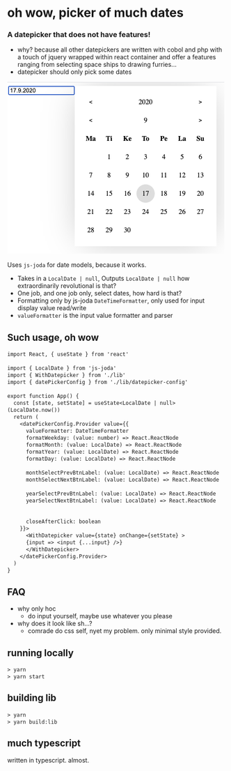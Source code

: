 # oh wow, picker of much dates

### A datepicker that does not have features!

- why?
because all other datepickers are written with cobol and php with a touch of jquery wrapped within react container and offer a features ranging from selecting space ships to drawing furries...
- datepicker should only pick some dates

![OH WOW](./img.png)

Uses `js-joda` for date models, because it works.

- Takes in a `LocalDate | null`, Outputs `LocalDate | null` how extraordinarily revolutional is that?
- One job, and one job only, select dates, how hard is that?
- Formatting only by js-joda `DateTimeFormatter`, only used for input display value read/write
- `valueFormatter` is the input value formatter and parser

## Such usage, oh wow

```tsx
import React, { useState } from 'react'

import { LocalDate } from 'js-joda'
import { WithDatepicker } from './lib'
import { datePickerConfig } from './lib/datepicker-config'

export function App() {
  const [state, setState] = useState<LocalDate | null>(LocalDate.now())
  return (
    <datePickerConfig.Provider value={{
      valueFormatter: DateTimeFormatter
      formatWeekday: (value: number) => React.ReactNode
      formatMonth: (value: LocalDate) => React.ReactNode
      formatYear: (value: LocalDate) => React.ReactNode
      formatDay: (value: LocalDate) => React.ReactNode

      monthSelectPrevBtnLabel: (value: LocalDate) => React.ReactNode
      monthSelectNextBtnLabel: (value: LocalDate) => React.ReactNode

      yearSelectPrevBtnLabel: (value: LocalDate) => React.ReactNode
      yearSelectNextBtnLabel: (value: LocalDate) => React.ReactNode


      closeAfterClick: boolean
    }}>
      <WithDatepicker value={state} onChange={setState} >
      {input => <input {...input} />}
      </WithDatepicker>
    </datePickerConfig.Provider>
  )
}
```

## FAQ
- why only hoc
  - do input yourself, maybe use whatever you please
- why does it look like sh...?
  - comrade do css self, nyet my problem. only minimal style provided.

## running locally
```
> yarn
> yarn start
```

## building lib
```
> yarn
> yarn build:lib
```

## much typescript

written in typescript. almost.
